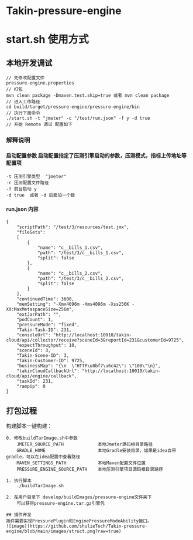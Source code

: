 # Takin-pressure-engine

# start.sh 使用方式

## 本地开发调试
```
// 先修改配置文件
pressure-engine.properties
// 打包
mvn clean package -Dmaven.test.skip=true 或者 mvn clean package
// 进入工作路径
cd build/target/pressure-engine/pressure-engine/bin
// 执行下面命令
./start.sh -t "jmeter" -c "/test/run.json" -f y -d true
// 开始 Remote 调试 配置如下
```
### 解释说明

#### 启动配置参数 启动配置指定了压测引擎启动的参数，压测模式，指标上传地址等配置项

```
-t 压测引擎类型  "jmeter"
-c 压测配置文件路径  
-f 前台启动 y
-d true  或者 -d 后面加一个数
```
#### run.json 内容
```
{
    "scriptPath": "/test/3/resources/test.jmx",
    "fileSets":
    [
        {
            "name": "c__bills_1.csv",
            "path": "/test/3/c__bills_1.csv",
            "split": false
        },
        {
            "name": "c__bills_2.csv",
            "path": "/test/3/c__bills_2.csv",
            "split": false
        }
    ],
    "continuedTime": 3600,
    "memSetting": "-Xmx4096m -Xms4096m -Xss256K -XX:MaxMetaspaceSize=256m",
    "extJarPath": "",
    "podCount": 1,
    "pressureMode": "fixed",
    "Takin-Task-ID": 231,
    "consoleUrl": "http://localhost:10010/takin-cloud/api/collector/receive?sceneId=3&reportId=231&customerId=9725",
    "expectThroughput": 10,
    "sceneId": 3,
    "Takin-Scene-ID": 3,
    "Takin-Customer-ID": 9725,
    "businessMap": "{\n  \"HTTP\u8bf7\u6c42\": \"100\"\n}",
    "takinCloudCallbackUrl": "http://localhost:10010/takin-cloud/api/engine/callback",
    "taskId": 231,
    "rampUp": 0
}
```
## 打包过程

  构建脚本一键构建：
  
    0. 修改buildTarImage.sh中参数
        JMETER_SOURCE_PATH             本地Jmeter源码根目录路径
        GRADLE_HOME                    本地Gradle安装目录，如果是idea自带gradle，可以在idea配置中查看路径
        MAVEN_SETTINGS_PATH            本地Maven配置文件位置
        PRESSURE_ENGINE_SOURCE_PATH    本地压测引擎项目源码根目录路径

    1. 执行脚本
        ./buildTarImage.sh

    2. 在用户目录下 develop/buildImages/pressure-engine文件夹下
        可以获得pressure-engine.tar.gz引擎包
```
## 插件开发
插件需要实现PressurePlugin和EnginePressureModeAbility接口。
![image](https://github.com/shulieTech/Takin-pressure-engine/blob/main/images/struct.png?raw=true)

